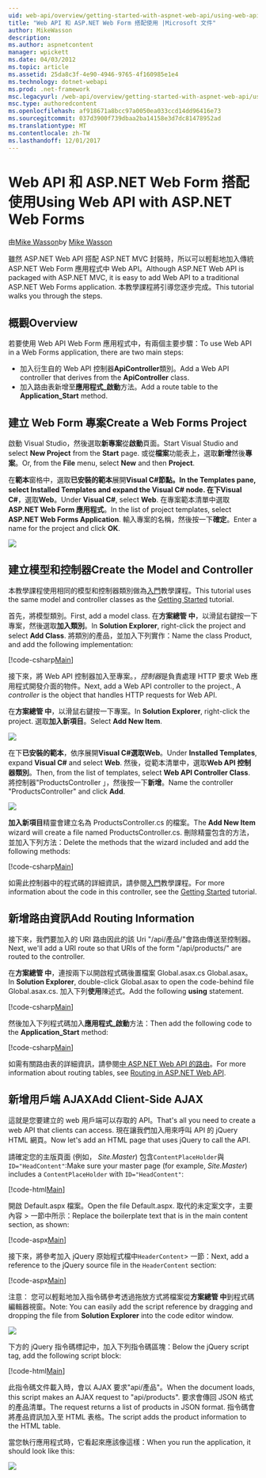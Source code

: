 ```yaml
---
uid: web-api/overview/getting-started-with-aspnet-web-api/using-web-api-with-aspnet-web-forms
title: "Web API 和 ASP.NET Web Form 搭配使用 |Microsoft 文件"
author: MikeWasson
description: 
ms.author: aspnetcontent
manager: wpickett
ms.date: 04/03/2012
ms.topic: article
ms.assetid: 25da8c3f-4e90-4946-9765-4f160985e1e4
ms.technology: dotnet-webapi
ms.prod: .net-framework
msc.legacyurl: /web-api/overview/getting-started-with-aspnet-web-api/using-web-api-with-aspnet-web-forms
msc.type: authoredcontent
ms.openlocfilehash: af918671a8bcc97a0050ea033ccd14dd96416e73
ms.sourcegitcommit: 037d3900f739dbaa2ba14158e3d7dc81478952ad
ms.translationtype: MT
ms.contentlocale: zh-TW
ms.lasthandoff: 12/01/2017
---
```

<a name="using-web-api-with-aspnet-web-forms"></a><span data-ttu-id="5dfb9-102">Web API 和 ASP.NET Web Form 搭配使用</span><span class="sxs-lookup"><span data-stu-id="5dfb9-102">Using Web API with ASP.NET Web Forms</span></span>
====================
<span data-ttu-id="5dfb9-103">由[Mike Wasson](https://github.com/MikeWasson)</span><span class="sxs-lookup"><span data-stu-id="5dfb9-103">by [Mike Wasson](https://github.com/MikeWasson)</span></span>

<span data-ttu-id="5dfb9-104">雖然 ASP.NET Web API 搭配 ASP.NET MVC 封裝時，所以可以輕鬆地加入傳統 ASP.NET Web Form 應用程式中 Web API。</span><span class="sxs-lookup"><span data-stu-id="5dfb9-104">Although ASP.NET Web API is packaged with ASP.NET MVC, it is easy to add Web API to a traditional ASP.NET Web Forms application.</span></span> <span data-ttu-id="5dfb9-105">本教學課程將引導您逐步完成。</span><span class="sxs-lookup"><span data-stu-id="5dfb9-105">This tutorial walks you through the steps.</span></span>

## <a name="overview"></a><span data-ttu-id="5dfb9-106">概觀</span><span class="sxs-lookup"><span data-stu-id="5dfb9-106">Overview</span></span>

<span data-ttu-id="5dfb9-107">若要使用 Web API Web Form 應用程式中，有兩個主要步驟：</span><span class="sxs-lookup"><span data-stu-id="5dfb9-107">To use Web API in a Web Forms application, there are two main steps:</span></span>

- <span data-ttu-id="5dfb9-108">加入衍生自的 Web API 控制器**ApiController**類別。</span><span class="sxs-lookup"><span data-stu-id="5dfb9-108">Add a Web API controller that derives from the **ApiController** class.</span></span>
- <span data-ttu-id="5dfb9-109">加入路由表新增至**應用程式\_啟動**方法。</span><span class="sxs-lookup"><span data-stu-id="5dfb9-109">Add a route table to the **Application\_Start** method.</span></span>

## <a name="create-a-web-forms-project"></a><span data-ttu-id="5dfb9-110">建立 Web Form 專案</span><span class="sxs-lookup"><span data-stu-id="5dfb9-110">Create a Web Forms Project</span></span>

<span data-ttu-id="5dfb9-111">啟動 Visual Studio，然後選取**新專案**從**啟動**頁面。</span><span class="sxs-lookup"><span data-stu-id="5dfb9-111">Start Visual Studio and select **New Project** from the **Start** page.</span></span> <span data-ttu-id="5dfb9-112">或從**檔案**功能表上，選取**新增**然後**專案**。</span><span class="sxs-lookup"><span data-stu-id="5dfb9-112">Or, from the **File** menu, select **New** and then **Project**.</span></span>

<span data-ttu-id="5dfb9-113">在**範本**窗格中，選取**已安裝的範本**展開**Visual C#**節點。</span><span class="sxs-lookup"><span data-stu-id="5dfb9-113">In the **Templates** pane, select **Installed Templates** and expand the **Visual C#** node.</span></span> <span data-ttu-id="5dfb9-114">在下**Visual C#**，選取**Web**。</span><span class="sxs-lookup"><span data-stu-id="5dfb9-114">Under **Visual C#**, select **Web**.</span></span> <span data-ttu-id="5dfb9-115">在專案範本清單中選取**ASP.NET Web Form 應用程式**。</span><span class="sxs-lookup"><span data-stu-id="5dfb9-115">In the list of project templates, select **ASP.NET Web Forms Application**.</span></span> <span data-ttu-id="5dfb9-116">輸入專案的名稱，然後按一下**確定**。</span><span class="sxs-lookup"><span data-stu-id="5dfb9-116">Enter a name for the project and click **OK**.</span></span>

![](using-web-api-with-aspnet-web-forms/_static/image1.png)

## <a name="create-the-model-and-controller"></a><span data-ttu-id="5dfb9-117">建立模型和控制器</span><span class="sxs-lookup"><span data-stu-id="5dfb9-117">Create the Model and Controller</span></span>

<span data-ttu-id="5dfb9-118">本教學課程使用相同的模型和控制器類別做為[入門](tutorial-your-first-web-api.md)教學課程。</span><span class="sxs-lookup"><span data-stu-id="5dfb9-118">This tutorial uses the same model and controller classes as the [Getting Started](tutorial-your-first-web-api.md) tutorial.</span></span>

<span data-ttu-id="5dfb9-119">首先，將模型類別。</span><span class="sxs-lookup"><span data-stu-id="5dfb9-119">First, add a model class.</span></span> <span data-ttu-id="5dfb9-120">在**方案總管 中**，以滑鼠右鍵按一下專案，然後選取**加入類別**。</span><span class="sxs-lookup"><span data-stu-id="5dfb9-120">In **Solution Explorer**, right-click the project and select **Add Class**.</span></span> <span data-ttu-id="5dfb9-121">將類別的產品，並加入下列實作：</span><span class="sxs-lookup"><span data-stu-id="5dfb9-121">Name the class Product, and add the following implementation:</span></span>

[!code-csharp[Main](using-web-api-with-aspnet-web-forms/samples/sample1.cs)]

<span data-ttu-id="5dfb9-122">接下來，將 Web API 控制器加入至專案。，*控制器*是負責處理 HTTP 要求 Web 應用程式開發介面的物件。</span><span class="sxs-lookup"><span data-stu-id="5dfb9-122">Next, add a Web API controller to the project., A *controller* is the object that handles HTTP requests for Web API.</span></span>

<span data-ttu-id="5dfb9-123">在**方案總管 中**，以滑鼠右鍵按一下專案。</span><span class="sxs-lookup"><span data-stu-id="5dfb9-123">In **Solution Explorer**, right-click the project.</span></span> <span data-ttu-id="5dfb9-124">選取**加入新項目**。</span><span class="sxs-lookup"><span data-stu-id="5dfb9-124">Select **Add New Item**.</span></span>

![](using-web-api-with-aspnet-web-forms/_static/image2.png)

<span data-ttu-id="5dfb9-125">在下**已安裝的範本**，依序展開**Visual C#**選取**Web**。</span><span class="sxs-lookup"><span data-stu-id="5dfb9-125">Under **Installed Templates**, expand **Visual C#** and select **Web**.</span></span> <span data-ttu-id="5dfb9-126">然後，從範本清單中，選取**Web API 控制器類別**。</span><span class="sxs-lookup"><span data-stu-id="5dfb9-126">Then, from the list of templates, select **Web API Controller Class**.</span></span> <span data-ttu-id="5dfb9-127">將控制器"ProductsController 」，然後按一下**新增**。</span><span class="sxs-lookup"><span data-stu-id="5dfb9-127">Name the controller "ProductsController" and click **Add**.</span></span>

![](using-web-api-with-aspnet-web-forms/_static/image3.png)

<span data-ttu-id="5dfb9-128">**加入新項目**精靈會建立名為 ProductsController.cs 的檔案。</span><span class="sxs-lookup"><span data-stu-id="5dfb9-128">The **Add New Item** wizard will create a file named ProductsController.cs.</span></span> <span data-ttu-id="5dfb9-129">刪除精靈包含的方法，並加入下列方法：</span><span class="sxs-lookup"><span data-stu-id="5dfb9-129">Delete the methods that the wizard included and add the following methods:</span></span>

[!code-csharp[Main](using-web-api-with-aspnet-web-forms/samples/sample2.cs)]

<span data-ttu-id="5dfb9-130">如需此控制器中的程式碼的詳細資訊，請參閱[入門](tutorial-your-first-web-api.md)教學課程。</span><span class="sxs-lookup"><span data-stu-id="5dfb9-130">For more information about the code in this controller, see the [Getting Started](tutorial-your-first-web-api.md) tutorial.</span></span>

## <a name="add-routing-information"></a><span data-ttu-id="5dfb9-131">新增路由資訊</span><span class="sxs-lookup"><span data-stu-id="5dfb9-131">Add Routing Information</span></span>

<span data-ttu-id="5dfb9-132">接下來，我們要加入的 URI 路由因此的該 Uri &quot;/api/產品/&quot;會路由傳送至控制器。</span><span class="sxs-lookup"><span data-stu-id="5dfb9-132">Next, we'll add a URI route so that URIs of the form &quot;/api/products/&quot; are routed to the controller.</span></span>

<span data-ttu-id="5dfb9-133">在**方案總管 中**，連按兩下以開啟程式碼後置檔案 Global.asax.cs Global.asax。</span><span class="sxs-lookup"><span data-stu-id="5dfb9-133">In **Solution Explorer**, double-click Global.asax to open the code-behind file Global.asax.cs.</span></span> <span data-ttu-id="5dfb9-134">加入下列**使用**陳述式。</span><span class="sxs-lookup"><span data-stu-id="5dfb9-134">Add the following **using** statement.</span></span>

[!code-csharp[Main](using-web-api-with-aspnet-web-forms/samples/sample3.cs)]

<span data-ttu-id="5dfb9-135">然後加入下列程式碼加入**應用程式\_啟動**方法：</span><span class="sxs-lookup"><span data-stu-id="5dfb9-135">Then add the following code to the **Application\_Start** method:</span></span>

[!code-csharp[Main](using-web-api-with-aspnet-web-forms/samples/sample4.cs)]

<span data-ttu-id="5dfb9-136">如需有關路由表的詳細資訊，請參閱[中 ASP.NET Web API 的路由](../web-api-routing-and-actions/routing-in-aspnet-web-api.md)。</span><span class="sxs-lookup"><span data-stu-id="5dfb9-136">For more information about routing tables, see [Routing in ASP.NET Web API](../web-api-routing-and-actions/routing-in-aspnet-web-api.md).</span></span>

## <a name="add-client-side-ajax"></a><span data-ttu-id="5dfb9-137">新增用戶端 AJAX</span><span class="sxs-lookup"><span data-stu-id="5dfb9-137">Add Client-Side AJAX</span></span>

<span data-ttu-id="5dfb9-138">這就是您要建立的 web 用戶端可以存取的 API。</span><span class="sxs-lookup"><span data-stu-id="5dfb9-138">That's all you need to create a web API that clients can access.</span></span> <span data-ttu-id="5dfb9-139">現在讓我們加入用來呼叫 API 的 jQuery HTML 網頁。</span><span class="sxs-lookup"><span data-stu-id="5dfb9-139">Now let's add an HTML page that uses jQuery to call the API.</span></span>

<span data-ttu-id="5dfb9-140">請確定您的主版頁面 (例如， *Site.Master*) 包含`ContentPlaceHolder`與`ID="HeadContent"`:</span><span class="sxs-lookup"><span data-stu-id="5dfb9-140">Make sure your master page (for example, *Site.Master*) includes a `ContentPlaceHolder` with `ID="HeadContent"`:</span></span>

[!code-html[Main](using-web-api-with-aspnet-web-forms/samples/sample8.html)]

<span data-ttu-id="5dfb9-141">開啟 Default.aspx 檔案。</span><span class="sxs-lookup"><span data-stu-id="5dfb9-141">Open the file Default.aspx.</span></span> <span data-ttu-id="5dfb9-142">取代的未定案文字，主要內容 > 一節中所示：</span><span class="sxs-lookup"><span data-stu-id="5dfb9-142">Replace the boilerplate text that is in the main content section, as shown:</span></span>

[!code-aspx[Main](using-web-api-with-aspnet-web-forms/samples/sample5.aspx)]

<span data-ttu-id="5dfb9-143">接下來，將參考加入 jQuery 原始程式檔中`HeaderContent`> 一節：</span><span class="sxs-lookup"><span data-stu-id="5dfb9-143">Next, add a reference to the jQuery source file in the `HeaderContent` section:</span></span>

[!code-aspx[Main](using-web-api-with-aspnet-web-forms/samples/sample6.aspx?highlight=2)]

<span data-ttu-id="5dfb9-144">注意： 您可以輕鬆地加入指令碼參考透過拖放方式將檔案從**方案總管 中**到程式碼編輯器視窗。</span><span class="sxs-lookup"><span data-stu-id="5dfb9-144">Note: You can easily add the script reference by dragging and dropping the file from **Solution Explorer** into the code editor window.</span></span>

![](using-web-api-with-aspnet-web-forms/_static/image4.png)

<span data-ttu-id="5dfb9-145">下方的 jQuery 指令碼標記中，加入下列指令碼區塊：</span><span class="sxs-lookup"><span data-stu-id="5dfb9-145">Below the jQuery script tag, add the following script block:</span></span>

[!code-html[Main](using-web-api-with-aspnet-web-forms/samples/sample7.html)]

<span data-ttu-id="5dfb9-146">此指令碼文件載入時，會以 AJAX 要求&quot;api/產品&quot;。</span><span class="sxs-lookup"><span data-stu-id="5dfb9-146">When the document loads, this script makes an AJAX request to &quot;api/products&quot;.</span></span> <span data-ttu-id="5dfb9-147">要求會傳回 JSON 格式的產品清單。</span><span class="sxs-lookup"><span data-stu-id="5dfb9-147">The request returns a list of products in JSON format.</span></span> <span data-ttu-id="5dfb9-148">指令碼會將產品資訊加入至 HTML 表格。</span><span class="sxs-lookup"><span data-stu-id="5dfb9-148">The script adds the product information to the HTML table.</span></span>

<span data-ttu-id="5dfb9-149">當您執行應用程式時，它看起來應該像這樣：</span><span class="sxs-lookup"><span data-stu-id="5dfb9-149">When you run the application, it should look like this:</span></span>

![](using-web-api-with-aspnet-web-forms/_static/image5.png)
